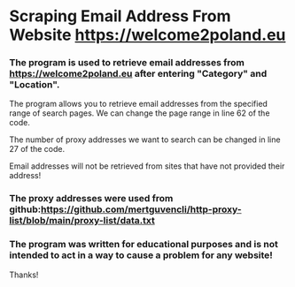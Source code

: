 # Scraping Email Address From Website https://welcome2poland.eu

### The program is used to retrieve email addresses from https://welcome2poland.eu after entering "Category" and "Location".

The program allows you to retrieve email addresses from the specified range of search pages. We can change the page range in line 62 of the code.

The number of proxy addresses we want to search can be changed in line 27 of the code.

Email addresses will not be retrieved from sites that have not provided their address!

### The proxy addresses were used from github:https://github.com/mertguvencli/http-proxy-list/blob/main/proxy-list/data.txt

### The program was written for educational purposes and is not intended to act in a way to cause a problem for any website!
Thanks!

